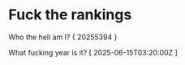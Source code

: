 # Fuck the rankings

Who the hell am I?
{ 20255394 }

What fucking year is it?
[ 2025-06-15T03:20:00Z ]
